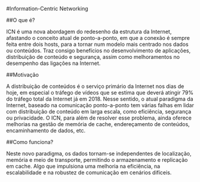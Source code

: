 #Information-Centric Networking

##O que é?

ICN é uma nova abordagem do redesenho da estrutura da Internet, afastando o conceito atual de ponto-a-ponto, em que a conexão é sempre feita entre dois hosts, para a tornar num modelo mais centrado nos dados ou conteúdos. Traz consigo benefícios no desenvolvimento de aplicações, distribuição de conteúdo e segurança, assim como melhoramentos no desempenho das ligações na Internet.

##Motivação

A distribuição de conteúdos é o serviço primário da Internet nos dias de hoje, em especial o tráfego de vídeos que se estima que deverá atingir 79% do tráfego total da Internet já em 2018. Nesse sentido, o atual paradigma da Internet, baseado na comunicação ponto-a-ponto tem várias falhas em lidar com distribuição de conteúdo em larga escala, como eficiência, segurança ou privacidade. O ICN, para além de resolver esse problema, ainda oferece melhorias na gestão de memória de cache, endereçamento de conteúdos, encaminhamento de dados, etc.

##Como funciona?

Neste novo paradigma, os dados tornam-se independentes de localização, memória e meio de transporte, permitindo o armazenamento e replicação em cache. Algo que impulsiona uma melhoria na eficiência, na escalabilidade e na robustez de comunicação em cenários difíceis.
